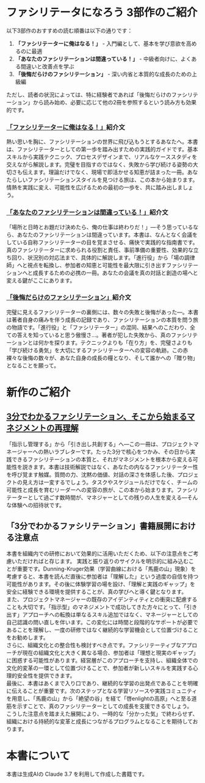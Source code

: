 # ファシリテータになろう 3部作のご紹介
以下3部作のおすすめの読む順番は以下の通りです：

1. **「ファシリテーターに俺はなる！」** - 入門編として、基本を学び意欲を高めるのに最適
2. **「あなたのファシリテーションは間違っている！」** - 中級者向けに、よくある間違いと改善点を学ぶ
3. **「後悔だらけのファシリテーション」** - 深い内省と本質的な成長のための上級編

ただし、読者の状況によっては、特に経験者であれば「後悔だらけのファシリテーション」から読み始め、必要に応じて他の2冊を参照するという読み方も効果的です。

### [「ファシリテーターに俺はなる！」](https://github.com/t2k2pp/facilitator_book/blob/main/facilitator-book-2.md)紹介文

熱い思いを胸に、ファシリテーションの世界に飛び込もうとするあなたへ。本書は、ファシリテーターとしての第一歩を踏み出すための実践的ガイドです。基本スキルから実践テクニック、プロセスデザインまで、リアルなケーススタディを交えながら解説します。完璧を目指すのではなく、失敗から学び続ける姿勢の大切さも伝えます。理論だけでなく、現場で即活かせる知恵が詰まった一冊。あなたらしいファシリテーションスタイルを見つける旅は、この本から始まります。情熱を実践に変え、可能性を広げるための最初の一歩を、共に踏み出しましょう。

### [「あなたのファシリテーションは間違っている！」](https://github.com/t2k2pp/facilitator_book/blob/main/facilitator-book-1.md)紹介文

「場所と日時とお題だけ決めたら、俺の仕事は終わりだ！」—そう思っているなら、あなたのファシリテーションは間違っています。本書は、なんとなく会議をしている自称ファシリテーターの目を覚まさせる、痛快で実践的な指南書です。真のファシリテーターに求められる役割と責任、事前準備の重要性、効果的な立ち回り、状況別の対応法まで、具体的に解説します。「進行役」から「場の調律師」へと視点を転換し、参加者の知恵と可能性を最大限に引き出すファシリテーションへと成長するための必携の一冊。あなたの会議を真の対話と創造の場へと変える鍵がここにあります。

### [「後悔だらけのファシリテーション」](https://github.com/t2k2pp/facilitator_book/blob/main/facilitator-book-3.md)紹介文

完璧に見えるファシリテーターの裏側には、数々の失敗と後悔があった—。本書は著者自身の痛みを伴う成長の記録であり、ファシリテーションの本質を問う旅の物語です。「進行役」と「ファシリテーター」の混同、結果へのこだわり、全ての答えを知っていると思う傲慢さ...。著者が犯した失敗から、真のファシリテーションとは何かを探ります。テクニックよりも「在り方」を、完璧さよりも「学び続ける勇気」を大切にするファシリテーターへの変容の軌跡。この赤裸々な後悔の数々が、あなた自身の成長の糧となり、そして誰かへの「贈り物」となることを願って。

# 新作のご紹介
## [3分でわかるファシリテーション、そこから始まるマネジメントの再理解](https://github.com/t2k2pp/facilitator_book/blob/main/facilitation-pm-guide.md)

「指示し管理する」から「引き出し共創する」へ—この一冊は、プロジェクトマネージャーへの熱いラブレターです。たった3分で核心をつかみ、その日から実践できるファシリテーションの本質と、それがマネジメントを根本から変える可能性を説きます。本書は技術解説ではなく、あなたの内なるファシリテーター性を呼び覚ます触媒。質問の力、沈黙の価値、対話の深さを体感した後、プロジェクトの見え方は一変するでしょう。タスクやスケジュールだけでなく、チームの可能性と成長を育むリーダーへの変容の旅が、この本から始まります。ファシリテーターとして過ごす数時間が、マネジャーとしての残りの人生を変える—そんな体験への招待状です。

## 「3分でわかるファシリテーション」書籍展開における注意点

本書を組織内での研修において効果的に活用いただくため、以下の注意点をご考慮いただければと存じます。
実践と振り返りのサイクルを明示的に組み込むことが重要です。Dunning-Kruger効果（学習曲線における「馬鹿の山」現象）を考慮すると、本書を読んだ直後に参加者は「理解した」という過度の自信を持つ可能性があります。その後に体験学習の場を設け、「理解と実践のギャップ」を安全に経験できる環境を提供することが、真の学びへと導く鍵となります。  
また、プロジェクトマネージャーの既存のアイデンティティとの衝突に配慮することも大切です。「指示型」のマネジメントで成功してきた方々にとって、「引き出す」アプローチへの転換は単なるスキル追加ではなく、マネージャーとしての自己認識の問い直しを伴います。この変化には時間と段階的なサポートが必要であることを理解し、一度の研修ではなく継続的な学習機会として位置づけることをお勧めします。  
さらに、組織文化との整合性も検討すべき点です。ファシリテーティブなアプローチが現在の組織文化と大きく異なる場合、参加者は「理想と現実のギャップ」に困惑する可能性があります。経営層がこのアプローチを支持し、組織全体での文化的変革の一環として位置づけることで、参加者が新しいスキルを実践する心理的安全性を提供できます。  
最後に、本書はあくまで入り口であり、継続的な学習の出発点であることを明確に伝えることが重要です。次のステップとなる学習リソースや実践コミュニティを用意し、「馬鹿の山」から「絶望の谷」を経て「啓enlightの高原」へと至る道筋を示すことで、真のファシリテーターとしての成長を支援できるでしょう。  
こうした注意点を踏まえた展開により、一時的な「分かった気」で終わらせず、組織における持続的な変革と成長につながるプログラムとなることを期待しております。

# 本書について

本書は生成AIの Claude 3.7 を利用して作成した書籍です。

